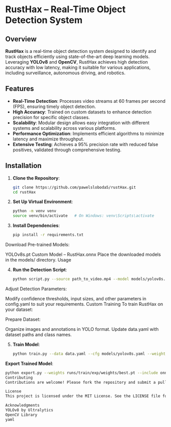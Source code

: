 # RustHax – Real-Time Object Detection System

## Overview

**RustHax** is a real-time object detection system designed to identify and track objects efficiently using state-of-the-art deep learning models. Leveraging **YOLOv8** and **OpenCV**, RustHax achieves high detection accuracy with low latency, making it suitable for various applications, including surveillance, autonomous driving, and robotics.

## Features

- **Real-Time Detection**: Processes video streams at 60 frames per second (FPS), ensuring timely object detection.
- **High Accuracy**: Trained on custom datasets to enhance detection precision for specific object classes.
- **Scalability**: Modular design allows easy integration with different systems and scalability across various platforms.
- **Performance Optimization**: Implements efficient algorithms to minimize latency and maximize throughput.
- **Extensive Testing**: Achieves a 95% precision rate with reduced false positives, validated through comprehensive testing.

## Installation

1. **Clone the Repository**:
   ```bash
   git clone https://github.com/pawelsloboda5/rustHax.git
   cd rustHax
2. **Set Up Virtual Environment**:
   ```bash
   python -m venv venv
   source venv/bin/activate   # On Windows: venv\Scripts\activate
3. **Install Dependencies**:
   ```bash
   pip install -r requirements.txt

Download Pre-trained Models:

YOLOv8s.pt
Custom Model – RustHax.onnx
Place the downloaded models in the models/ directory.
Usage

4. **Run the Detection Script**:
   ```bash
   python script.py --source path_to_video.mp4 --model models/yolov8s.pt

Adjust Detection Parameters:

Modify confidence thresholds, input sizes, and other parameters in config.yaml to suit your requirements.
Custom Training
To train RustHax on your dataset:

Prepare Dataset:

Organize images and annotations in YOLO format.
Update data.yaml with dataset paths and class names.

5. **Train Model**:
   ```bash
   python train.py --data data.yaml --cfg models/yolov8s.yaml --weights '' --epochs 100
**Export Trained Model**:
   ```bash
   python export.py --weights runs/train/exp/weights/best.pt --include onnx
Contributing
Contributions are welcome! Please fork the repository and submit a pull request with your enhancements.

License
This project is licensed under the MIT License. See the LICENSE file for details.

Acknowledgments
YOLOv8 by Ultralytics
OpenCV Library
yaml
